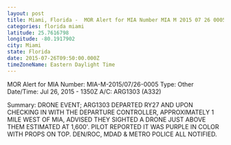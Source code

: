 ```yaml
---
layout: post
title: Miami, Florida -  MOR Alert for MIA Number MIA M 2015 07 26 0005 Type Other Date
categories: florida miami
latitude: 25.7616798
longitude: -80.1917902
city: Miami
state: Florida
date: 2015-07-26T09:50:00.000Z
timeZoneName: Eastern Daylight Time
---
```













MOR Alert for MIA
Number: MIA-M-2015/07/26-0005
Type: Other
Date/Time: Jul 26, 2015 - 1350Z
A/C: ARG1303 (A332)

Summary: DRONE EVENT; ARG1303 DEPARTED RY27 AND UPON CHECKING IN WITH THE DEPARTURE CONTROLLER, APPROXIMATELY 1 MILE WEST OF MIA, ADVISED THEY SIGHTED A DRONE JUST ABOVE THEM ESTIMATED AT 1,600'. PILOT REPORTED IT WAS PURPLE IN COLOR WITH PROPS ON TOP. DEN/ROC, MDAD & METRO POLICE ALL NOTIFIED.
